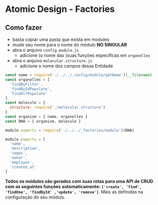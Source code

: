 # Atomic Design - Factories

## Como fazer

- basta copiar uma pasta que exista em modules
- mude seu nome para o nome do módulo **NO SINGULAR**
- abra o arquivo `config.module.js`
  + adicione (o nome das )suas funções específicas em `organelles`
- abra o arquivo `molecular.structure.js`
  + adicione o nome dos campos dessa Entidade

```js
const name = require('./../../_config/module/getName')(__filename)
const organelles = [
  'findByFilter',
  'findByIdPopulate',
  'findAllPopulate'
]
const molecule = {
  structure: require('./molecular.structure')
}
const organism = { name, organelles }
const DNA = { organism, molecule }

module.exports = require('./../../_factories/module')(DNA)
```

```js
module.exports = [
  'name',
  'description',
  'vagas',
  'owner',
  'employes',
  'created_at'
]
```

**Todos os módulos são gerados com suas rotas para uma API de CRUD com as seguintes funções automaticamente: `['create', 'find', 'findOne', 'findById' ,'update', 'remove']`**. Mais as definidas na configuração do seu módulo.